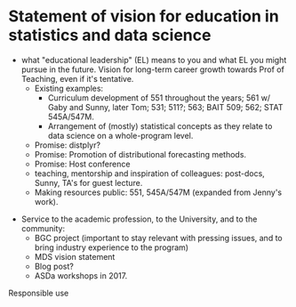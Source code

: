 # Statement of vision for education in statistics and data science

- what "educational leadership" (EL) means to you and what EL you might pursue in the future. Vision for long-term career growth towards Prof of Teaching, even if it's tentative.
	- Existing examples:
		- Curriculum development of 551 throughout the years; 561 w/ Gaby and Sunny, later Tom; 531; 511?; 563; BAIT 509; 562; STAT 545A/547M.
		- Arrangement of (mostly) statistical concepts as they relate to data science on a whole-program level. 
	- Promise: distplyr?
	- Promise: Promotion of distributional forecasting methods.
	- Promise: Host conference
	- teaching, mentorship and inspiration of colleagues: post-docs, Sunny, TA's for guest lecture.
	- Making resources public: 551, 545A/547M (expanded from Jenny's work).

<!-- EL = an activity taken at UBC and elsewhere to advance innovation in teaching and learning with impact beyond one’s classroom -->

- Service to the academic profession, to the University, and to the community: 
	- BGC project (important to stay relevant with pressing issues, and to bring industry experience to the program)
	- MDS vision statement
	- Blog post?
	- ASDa workshops in 2017.

Responsible use
